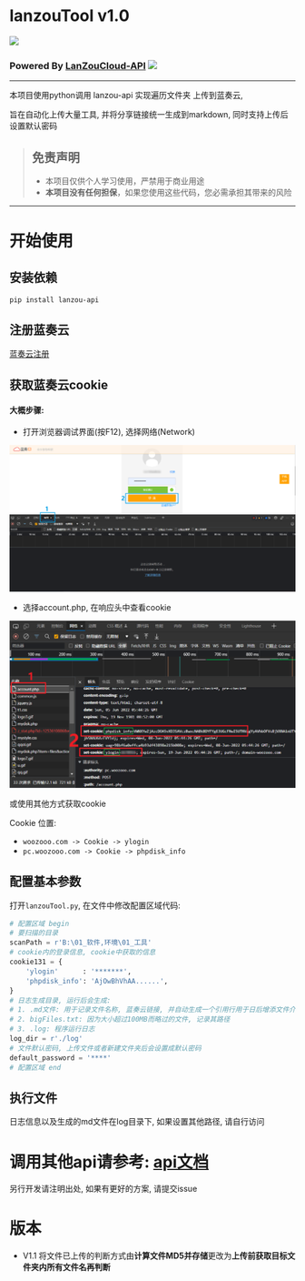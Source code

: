 # lanzouTool v1.0

<img src="https://pc.woozooo.com/img/logo2.gif" width="200">

### Powered By [LanZouCloud-API](https://github.com/zaxtyson/LanZouCloud-API) ![](https://camo.githubusercontent.com/78d53b4ac8106d2546d97b1f2248ce7e69b369b04dc23ae702e777ccd6d11dc3/68747470733a2f2f696d672e736869656c64732e696f2f6769746875622f762f72656c656173652f7a61787479736f6e2f4c616e5a6f75436c6f75642d4150492e7376673f6c6f676f3d69436c6f7564)

------

本项目使用python调用 lanzou-api 实现遍历文件夹 上传到蓝奏云,

旨在自动化上传大量工具, 并将分享链接统一生成到markdown, 同时支持上传后设置默认密码

> ## 免责声明
> - 本项目仅供个人学习使用，严禁用于商业用途
> - **本项目没有任何担保**，如果您使用这些代码，您必需承担其带来的风险

------

# 开始使用

## 安装依赖

```
pip install lanzou-api
```

## 注册蓝奏云

[蓝奏云注册](https://pc.woozooo.com/account.php?action=register)

## 获取蓝奏云cookie

#### 大概步骤:

- 打开浏览器调试界面(按F12), 选择网络(Network)

<img src="https://github.com/3181538941/lanzouTool/blob/main/pic/img.png" alt=""/>

- 选择account.php, 在响应头中查看cookie

<img src="https://github.com/3181538941/lanzouTool/blob/main/pic/login.png" alt=""/>

或使用其他方式获取cookie

Cookie 位置:

- `woozooo.com -> Cookie -> ylogin`
- `pc.woozooo.com -> Cookie -> phpdisk_info`

## 配置基本参数

打开`lanzouTool.py`, 在文件中修改配置区域代码:

```python
# 配置区域 begin
# 要扫描的目录
scanPath = r'B:\01_软件,环境\01_工具'
# cookie内的登录信息, cookie中获取的信息
cookie131 = {
    'ylogin'      : '*******',
    'phpdisk_info': 'AjOwBhVhAA......',
}
# 日志生成目录, 运行后会生成:
# 1. .md文件: 用于记录文件名称, 蓝奏云链接, 并自动生成一个引用行用于日后增添文件介绍
# 2. bigFiles.txt: 因为大小超过100MB而略过的文件, 记录其路径
# 3. .log: 程序运行日志
log_dir = r'./log'
# 文件默认密码, 上传文件或者新建文件夹后会设置成默认密码
default_password = '****'
# 配置区域 end
```

## 执行文件

日志信息以及生成的md文件在log目录下, 如果设置其他路径, 请自行访问

# 调用其他api请参考: [api文档](https://github.com/zaxtyson/LanZouCloud-API/wiki)

另行开发请注明出处, 如果有更好的方案, 请提交issue

# 版本

- V1.1 将文件已上传的判断方式由**计算文件MD5并存储**更改为**上传前获取目标文件夹内所有文件名再判断**

